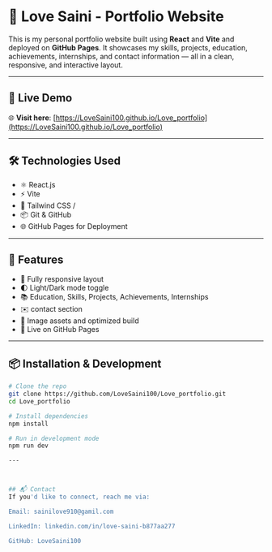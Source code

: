 # 💼 Love Saini - Portfolio Website

This is my personal portfolio website built using **React** and **Vite** and deployed on **GitHub Pages**.
It showcases my skills, projects, education, achievements, internships, and contact information — all in a clean, responsive, and interactive layout.

---

## 🚀 Live Demo

🌐 **Visit here**: [https://LoveSaini100.github.io/Love_portfolio](https://LoveSaini100.github.io/Love_portfolio)

---

## 🛠️ Technologies Used

- ⚛️ React.js
- ⚡ Vite
- 🎨 Tailwind CSS / 
- 📦 Git & GitHub
- 🌐 GitHub Pages for Deployment

  
---

## 🧩 Features

- 🔄 Fully responsive layout
- 🌓 Light/Dark mode toggle
- 📚 Education, Skills, Projects, Achievements, Internships
- ✉️ contact section
- 📸 Image assets and optimized build
- 🚀 Live on GitHub Pages

---

## 📦 Installation & Development

```bash
# Clone the repo
git clone https://github.com/LoveSaini100/Love_portfolio.git
cd Love_portfolio

# Install dependencies
npm install

# Run in development mode
npm run dev

---



## 📬 Contact
If you'd like to connect, reach me via:

Email: sainilove910@gamil.com

LinkedIn: linkedin.com/in/love-saini-b877aa277

GitHub: LoveSaini100



